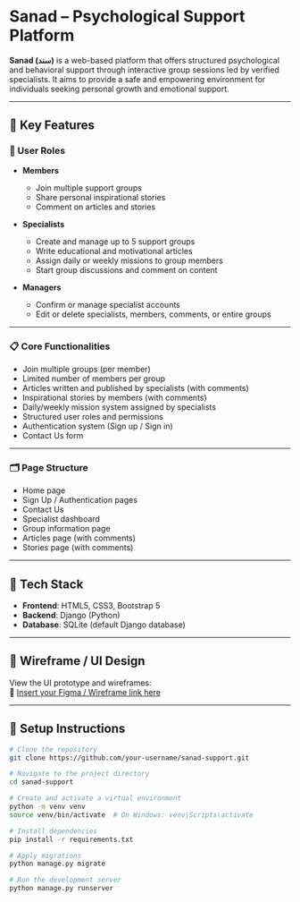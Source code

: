 # Sanad – Psychological Support Platform

**Sanad (سند)** is a web-based platform that offers structured psychological and behavioral support through interactive group sessions led by verified specialists. It aims to provide a safe and empowering environment for individuals seeking personal growth and emotional support.

---

## 🌟 Key Features

### 👥 User Roles

- **Members**
  - Join multiple support groups
  - Share personal inspirational stories
  - Comment on articles and stories

- **Specialists**
  - Create and manage up to 5 support groups
  - Write educational and motivational articles
  - Assign daily or weekly missions to group members
  - Start group discussions and comment on content

- **Managers**
  - Confirm or manage specialist accounts
  - Edit or delete specialists, members, comments, or entire groups

---

### 📋 Core Functionalities

- Join multiple groups (per member)
- Limited number of members per group
- Articles written and published by specialists (with comments)
- Inspirational stories by members (with comments)
- Daily/weekly mission system assigned by specialists
- Structured user roles and permissions
- Authentication system (Sign up / Sign in)
- Contact Us form

---

### 🗂️ Page Structure

- Home page
- Sign Up / Authentication pages
- Contact Us
- Specialist dashboard
- Group information page
- Articles page (with comments)
- Stories page (with comments)

---

## 🧠 Tech Stack

- **Frontend**: HTML5, CSS3, Bootstrap 5
- **Backend**: Django (Python)
- **Database**: SQLite (default Django database)

---

## 🧪 Wireframe / UI Design

View the UI prototype and wireframes:  
🔗 [Insert your Figma / Wireframe link here](https://www.figma.com/file/m368hAQyI0DSAn5p9Pf5NX/final-project)

---

## 📂 Setup Instructions

```bash
# Clone the repository
git clone https://github.com/your-username/sanad-support.git

# Navigate to the project directory
cd sanad-support

# Create and activate a virtual environment
python -m venv venv
source venv/bin/activate  # On Windows: venv\Scripts\activate

# Install dependencies
pip install -r requirements.txt

# Apply migrations
python manage.py migrate

# Run the development server
python manage.py runserver


